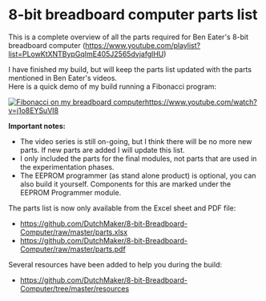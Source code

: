 # 8-bit breadboard computer parts list
This is a complete overview of all the parts required for Ben Eater's 8-bit breadboard computer (https://www.youtube.com/playlist?list=PLowKtXNTBypGqImE405J2565dvjafglHU)

I have finished my build, but will keep the parts list updated with the parts mentioned in Ben Eater's videos.  
Here is a quick demo of my build running a Fibonacci program:

[![Fibonacci on my breadboard computer](https://img.youtube.com/vi/j1o8EYSuVI8/0.jpg)](https://www.youtube.com/watch?v=j1o8EYSuVI8)https://www.youtube.com/watch?v=j1o8EYSuVI8

**Important notes:** 
- The video series is still on-going, but I think there will be no more new parts. If new parts are added I will update this list.
- I only included the parts for the final modules, not parts that are used in the experimentation phases.
- The EEPROM programmer (as stand alone product) is optional, you can also build it yourself. Components for this are marked under the EEPROM Programmer module.

The parts list is now only available from the Excel sheet and PDF file:
- https://github.com/DutchMaker/8-bit-Breadboard-Computer/raw/master/parts.xlsx 
- https://github.com/DutchMaker/8-bit-Breadboard-Computer/raw/master/parts.pdf 

Several resources have been added to help you during the build:
- https://github.com/DutchMaker/8-bit-Breadboard-Computer/tree/master/resources